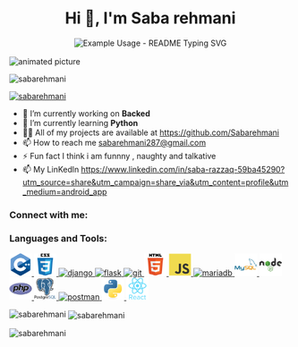 <h1 align="center">Hi 👋, I'm Saba rehmani</h1>
<p align="center">
  <img
    src="https://readme-typing-svg.demolab.com/?lines=I'm+👩‍💼!A+Passionate+Webdeveloper+from+pakistan!!&font=Fira%20Code&center=true&width=480&height=60&duration=4000&pause=10000"
    alt="Example Usage - README Typing SVG"
  />
</p>

<img align="center" src="https://i.gifer.com/bJk.gif" alt="animated picture" width="700" height="400">

<p align="left"> <img src="https://komarev.com/ghpvc/?username=sabarehmani&label=Profile%20views&color=0e75b6&style=flat" alt="sabarehmani" /> </p>

<p align="left"> <a href="https://github.com/ryo-ma/github-profile-trophy"><img src="https://github-profile-trophy.vercel.app/?username=sabarehmani" alt="sabarehmani" /></a> </p>

- 🔭 I’m currently working on **Backed**
- 🌱 I’m currently learning **Python**
- 👨‍💻 All of my projects are available at https://github.com/Sabarehmani
- 📫 How to reach me sabarehmani287@gmail.com
- ⚡ Fun fact I think i am funnny , naughty and talkative
- 📫 My LinKedln https://www.linkedin.com/in/saba-razzaq-59ba45290?utm_source=share&utm_campaign=share_via&utm_content=profile&utm_medium=android_app 




<h3 align="left">Connect with me:</h3>
<p align="left">
</p>

<h3 align="left">Languages and Tools:</h3>
<p align="left"> <a href="https://www.w3schools.com/cpp/" target="_blank" rel="noreferrer"> <img src="https://raw.githubusercontent.com/devicons/devicon/master/icons/cplusplus/cplusplus-original.svg" alt="cplusplus" width="40" height="40"/> </a> <a href="https://www.w3schools.com/css/" target="_blank" rel="noreferrer"> <img src="https://raw.githubusercontent.com/devicons/devicon/master/icons/css3/css3-original-wordmark.svg" alt="css3" width="40" height="40"/> </a> <a href="https://www.djangoproject.com/" target="_blank" rel="noreferrer"> <img src="https://cdn.worldvectorlogo.com/logos/django.svg" alt="django" width="40" height="40"/> </a> <a href="https://flask.palletsprojects.com/" target="_blank" rel="noreferrer"> <img src="https://www.vectorlogo.zone/logos/pocoo_flask/pocoo_flask-icon.svg" alt="flask" width="40" height="40"/> </a> <a href="https://git-scm.com/" target="_blank" rel="noreferrer"> <img src="https://www.vectorlogo.zone/logos/git-scm/git-scm-icon.svg" alt="git" width="40" height="40"/> </a> <a href="https://www.w3.org/html/" target="_blank" rel="noreferrer"> <img src="https://raw.githubusercontent.com/devicons/devicon/master/icons/html5/html5-original-wordmark.svg" alt="html5" width="40" height="40"/> </a> <a href="https://developer.mozilla.org/en-US/docs/Web/JavaScript" target="_blank" rel="noreferrer"> <img src="https://raw.githubusercontent.com/devicons/devicon/master/icons/javascript/javascript-original.svg" alt="javascript" width="40" height="40"/> </a> <a href="https://mariadb.org/" target="_blank" rel="noreferrer"> <img src="https://www.vectorlogo.zone/logos/mariadb/mariadb-icon.svg" alt="mariadb" width="40" height="40"/> </a> <a href="https://www.mysql.com/" target="_blank" rel="noreferrer"> <img src="https://raw.githubusercontent.com/devicons/devicon/master/icons/mysql/mysql-original-wordmark.svg" alt="mysql" width="40" height="40"/> </a> <a href="https://nodejs.org" target="_blank" rel="noreferrer"> <img src="https://raw.githubusercontent.com/devicons/devicon/master/icons/nodejs/nodejs-original-wordmark.svg" alt="nodejs" width="40" height="40"/> </a> <a href="https://www.php.net" target="_blank" rel="noreferrer"> <img src="https://raw.githubusercontent.com/devicons/devicon/master/icons/php/php-original.svg" alt="php" width="40" height="40"/> </a> <a href="https://www.postgresql.org" target="_blank" rel="noreferrer"> <img src="https://raw.githubusercontent.com/devicons/devicon/master/icons/postgresql/postgresql-original-wordmark.svg" alt="postgresql" width="40" height="40"/> </a> <a href="https://postman.com" target="_blank" rel="noreferrer"> <img src="https://www.vectorlogo.zone/logos/getpostman/getpostman-icon.svg" alt="postman" width="40" height="40"/> </a> <a href="https://www.python.org" target="_blank" rel="noreferrer"> <img src="https://raw.githubusercontent.com/devicons/devicon/master/icons/python/python-original.svg" alt="python" width="40" height="40"/> </a> <a href="https://reactjs.org/" target="_blank" rel="noreferrer"> <img src="https://raw.githubusercontent.com/devicons/devicon/master/icons/react/react-original-wordmark.svg" alt="react" width="40" height="40"/> </a> </p>

<p><img align="left" src="https://github-readme-stats.vercel.app/api/top-langs?username=sabarehmani&show_icons=true&locale=en&layout=compact" alt="sabarehmani" /></p>

<p>&nbsp;<img align="center" src="https://github-readme-stats.vercel.app/api?username=sabarehmani&show_icons=true&locale=en" alt="sabarehmani" /></p>

<p><img align="center" src="https://github-readme-streak-stats.herokuapp.com/?user=sabarehmani&" alt="sabarehmani" /></p>
